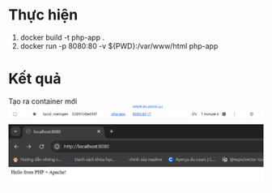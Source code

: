 # Thực hiện
1.  docker build -t php-app .
2.  docker run -p 8080:80 -v ${PWD}:/var/www/html php-app
# Kết quả
Tạo ra container mới
![alt text](image-1.png)
![alt text](image.png)